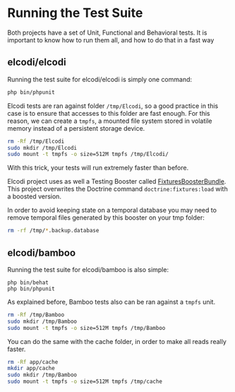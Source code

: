 Running the Test Suite
======================

Both projects have a set of Unit, Functional and Behavioral tests. It is important
to know how to run them all, and how to do that in a fast way

## elcodi/elcodi

Running the test suite for elcodi/elcodi is simply one command:

``` bash
php bin/phpunit
```

Elcodi tests are ran against folder `/tmp/Elcodi`, so a good practice in this
case is to ensure that accesses to this folder are fast enough. For this reason, we can
create a `tmpfs`, a mounted file system stored in volatile memory instead of a 
persistent storage device.

``` bash
rm -Rf /tmp/Elcodi
sudo mkdir /tmp/Elcodi
sudo mount -t tmpfs -o size=512M tmpfs /tmp/Elcodi/
```

With this trick, your tests will run extremely faster than before.

Elcodi project uses as well a Testing Booster called
[FixturesBoosterBundle](https://github.com/elcodi/FixturesBoosterBundle). This
project overwrites the Doctrine command `doctrine:fixtures:load` with a boosted
version.

In order to avoid keeping state on a temporal database you may need to remove 
temporal files generated by this booster on your tmp folder:

``` bash
rm -rf /tmp/*.backup.database
```

## elcodi/bamboo

Running the test suite for elcodi/bamboo is also simple:

```
php bin/behat
php bin/phpunit
```

As explained before, Bamboo tests also can be ran against a `tmpfs` unit.

``` bash
rm -Rf /tmp/Bamboo
sudo mkdir /tmp/Bamboo
sudo mount -t tmpfs -o size=512M tmpfs /tmp/Bamboo
```

You can do the same with the cache folder, in order to make all reads really 
faster.

``` bash
rm -Rf app/cache
mkdir app/cache
sudo mkdir /tmp/Bamboo
sudo mount -t tmpfs -o size=512M tmpfs /tmp/cache
```